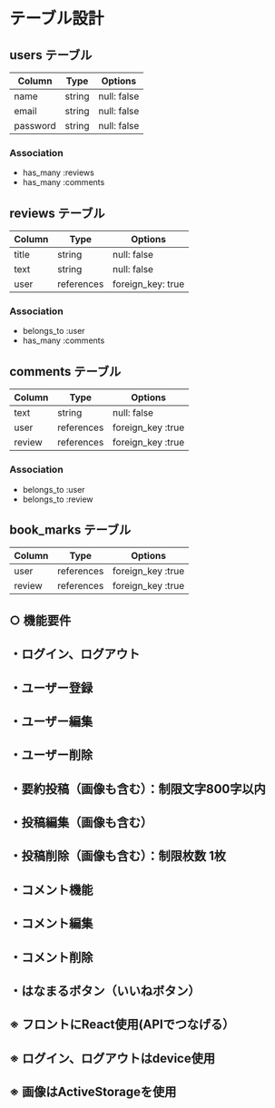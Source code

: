 # テーブル設計

## users テーブル

| Column   | Type   | Options     |
| -------- | ------ | ----------- |
| name     | string | null: false |
| email    | string | null: false |
| password | string | null: false |

### Association

- has_many :reviews
- has_many :comments

## reviews テーブル

| Column  | Type        | Options          |
| ------- | ---------- | ----------------  |
| title   | string     | null: false       |
| text    | string     | null: false       |
| user    | references | foreign_key: true |

### Association

- belongs_to :user
- has_many   :comments

## comments テーブル

| Column   | Type       | Options           |
| -------- | ---------- | ----------------- |
| text     | string     | null: false       |
| user     | references | foreign_key :true |
| review   | references | foreign_key :true |

### Association

- belongs_to :user
- belongs_to :review

## book_marks テーブル

| Column   | Type       | Options           |
| -------- | ---------- | ----------------- |
| user     | references | foreign_key :true |
| review   | references | foreign_key :true |

## ○ 機能要件
## ・ログイン、ログアウト
## ・ユーザー登録
## ・ユーザー編集
## ・ユーザー削除
## ・要約投稿（画像も含む）：制限文字800字以内
## ・投稿編集（画像も含む）
## ・投稿削除（画像も含む）：制限枚数 1枚
## ・コメント機能
## ・コメント編集
## ・コメント削除
## ・はなまるボタン（いいねボタン）

## ※ フロントにReact使用(APIでつなげる）
## ※ ログイン、ログアウトはdevice使用
## ※ 画像はActiveStorageを使用